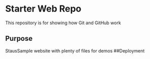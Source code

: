 # Starter Web Repo

This repository is for showing how Git and GitHub work

## Purpose

StausSample website with plenty of files for demos
##Deployment
